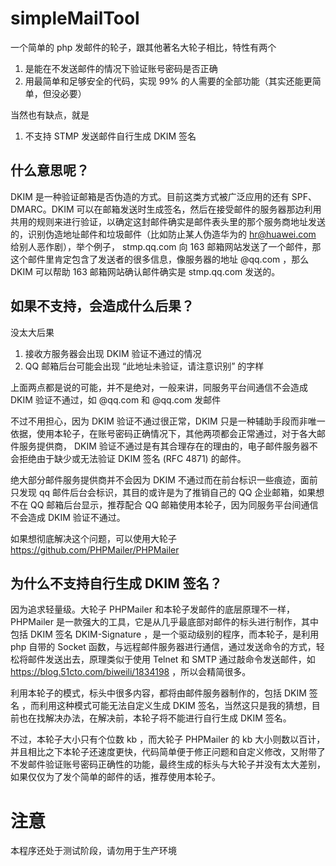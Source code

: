 # simpleMailTool
一个简单的 php 发邮件的轮子，跟其他著名大轮子相比，特性有两个

1. 是能在不发送邮件的情况下验证账号密码是否正确
2. 用最简单和足够安全的代码，实现 99% 的人需要的全部功能（其实还能更简单，但没必要）

当然也有缺点，就是

1. 不支持 STMP 发送邮件自行生成 DKIM 签名

## 什么意思呢？

DKIM 是一种验证邮箱是否伪造的方式。目前这类方式被广泛应用的还有 SPF、DMARC。DKIM 可以在邮箱发送时生成签名，然后在接受邮件的服务器那边利用共用的规则来进行验证，以确定这封邮件确实是邮件表头里的那个服务商地址发送的，识别伪造地址邮件和垃圾邮件（比如防止某人伪造华为的 hr@huawei.com 给别人恶作剧），举个例子， stmp.qq.com 向 163 邮箱网站发送了一个邮件，那这个邮件里肯定包含了发送者的很多信息，像服务器的地址 @qq.com ，那么 DKIM 可以帮助 163 邮箱网站确认邮件确实是 stmp.qq.com 发送的。

## 如果不支持，会造成什么后果？

没太大后果

1. 接收方服务器会出现 DKIM 验证不通过的情况
2. QQ 邮箱后台可能会出现 “此地址未验证，请注意识别” 的字样

上面两点都是说的可能，并不是绝对，一般来讲，同服务平台间通信不会造成 DKIM 验证不通过，如 @qq.com 和 @qq.com 发邮件

不过不用担心，因为 DKIM 验证不通过很正常，DKIM 只是一种辅助手段而非唯一依据，使用本轮子，在账号密码正确情况下，其他两项都会正常通过，对于各大邮件服务提供商， DKIM 验证不通过是有其合理存在的理由的，电子邮件服务器不会拒绝由于缺少或无法验证 DKIM 签名 (RFC 4871) 的邮件。

绝大部分邮件服务提供商并不会因为 DKIM 不通过而在前台标识一些痕迹，面前只发现 qq 邮件后台会标识，其目的或许是为了推销自己的 QQ 企业邮箱，如果想不在 QQ 邮箱后台显示，推荐配合 QQ 邮箱使用本轮子，因为同服务平台间通信不会造成 DKIM 验证不通过。

如果想彻底解决这个问题，可以使用大轮子 https://github.com/PHPMailer/PHPMailer 

## 为什么不支持自行生成 DKIM 签名？

因为追求轻量级。大轮子 PHPMailer 和本轮子发邮件的底层原理不一样，PHPMailer 是一款强大的工具，它是从几乎最底部对邮件的标头进行制作，其中包括 DKIM 签名 DKIM-Signature ，是一个驱动级别的程序，而本轮子，是利用 php 自带的 Socket 函数，与远程邮件服务器进行通信，通过发送命令的方式，轻松将邮件发送出去，原理类似于使用 Telnet 和 SMTP 通过敲命令发送邮件，如 https://blog.51cto.com/biweili/1834198 ，所以会精简很多。

利用本轮子的模式，标头中很多内容，都将由邮件服务器制作的，包括 DKIM 签名 ，而利用这种模式可能无法自定义生成 DKIM 签名，当然这只是我的猜想，目前也在找解决办法，在解决前，本轮子将不能进行自行生成 DKIM 签名。

不过，本轮子大小只有个位数 kb ，而大轮子 PHPMailer 的 kb 大小则数以百计，并且相比之下本轮子还速度更快，代码简单便于修正问题和自定义修改，又附带了不发邮件验证账号密码正确性的功能，最终生成的标头与大轮子并没有太大差别，如果仅仅为了发个简单的邮件的话，推荐使用本轮子。

# 注意

本程序还处于测试阶段，请勿用于生产环境
